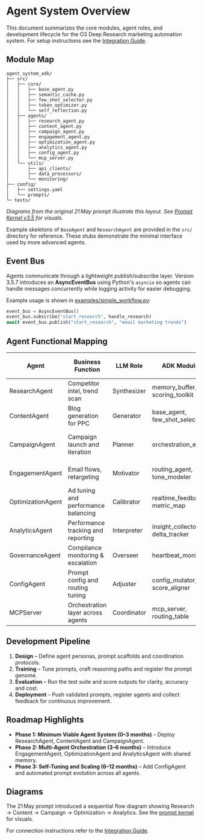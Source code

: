 # Agent System Overview

This document summarizes the core modules, agent roles, and development lifecycle for the O3 Deep Research marketing automation system.
For setup instructions see the [Integration Guide](integration_guide_o3.md).

## Module Map

```
agent_system_adk/
├── src/
│   ├── core/
│   │   ├── base_agent.py
│   │   ├── semantic_cache.py
│   │   ├── few_shot_selector.py
│   │   ├── token_optimizer.py
│   │   └── self_reflection.py
│   ├── agents/
│   │   ├── research_agent.py
│   │   ├── content_agent.py
│   │   ├── campaign_agent.py
│   │   ├── engagement_agent.py
│   │   ├── optimization_agent.py
│   │   ├── analytics_agent.py
│   │   ├── config_agent.py
│   │   └── mcp_server.py
│   └── utils/
│       ├── api_clients/
│       ├── data_processors/
│       └── monitoring/
├── config/
│   ├── settings.yaml
│   └── prompts/
└─ tests/
```

_Diagrams from the original 21 May prompt illustrate this layout. See [Prompt Kernel v3.5](prompt/prompt_kernel_v3.5.md) for visuals._

Example skeletons of `BaseAgent` and `ResearchAgent` are provided in the
`src/` directory for reference. These stubs demonstrate the minimal interface
used by more advanced agents.

## Event Bus

Agents communicate through a lightweight publish/subscribe layer. Version 3.5.7
introduces an **AsyncEventBus** using Python's `asyncio` so agents can handle
messages concurrently while logging activity for easier debugging.

Example usage is shown in [examples/simple_workflow.py](../examples/simple_workflow.py):

```python
event_bus = AsyncEventBus()
event_bus.subscribe("start_research", handle_research)
await event_bus.publish("start_research", "email marketing trends")
```

## Agent Functional Mapping

| Agent | Business Function | LLM Role | ADK Modules | Prompt Type | Feedback Loop Type |
|-------|------------------|---------|-------------|-------------|--------------------|
| ResearchAgent | Competitor intel, trend scan | Synthesizer | memory_buffer, scoring_toolkit | Chain-of-Thought | External + semantic validation |
| ContentAgent | Blog generation for PPC | Generator | base_agent, few_shot_selector | Instructional few-shot | Self-reflection with score |
| CampaignAgent | Campaign launch and iteration | Planner | orchestration_engine | Planning loop | Loop-based metadata reflection |
| EngagementAgent | Email flows, retargeting | Motivator | routing_agent, tone_modeler | Motivational adaptive | Reforge loop scoring |
| OptimizationAgent | Ad tuning and performance balancing | Calibrator | realtime_feedback, metric_map | Self-calibrating prompt | Metric-weighted ROAS tuning |
| AnalyticsAgent | Performance tracking and reporting | Interpreter | insight_collector, delta_tracker | Reflective analysis | Periodic summary validation |
| GovernanceAgent | Compliance monitoring & escalation | Overseer | heartbeat_monitor | Policy prompts | Alert & retry logic |
| ConfigAgent | Prompt config and routing tuning | Adjuster | config_mutator, score_aligner | Schema-driven modifiers | Prompt genome refinement |
| MCPServer | Orchestration layer across agents | Coordinator | mcp_server, routing_table | Routing prompts | Cross-agent feedback |

## Development Pipeline

1. **Design** – Define agent personas, prompt scaffolds and coordination protocols.
2. **Training** – Tune prompts, craft reasoning paths and register the prompt genome.
3. **Evaluation** – Run the test suite and score outputs for clarity, accuracy and cost.
4. **Deployment** – Push validated prompts, register agents and collect feedback for continuous improvement.

## Roadmap Highlights

- **Phase 1: Minimum Viable Agent System (0–3 months)** – Deploy ResearchAgent, ContentAgent and CampaignAgent.
- **Phase 2: Multi-Agent Orchestration (3–6 months)** – Introduce EngagementAgent, OptimizationAgent and AnalyticsAgent with shared memory.
- **Phase 3: Self-Tuning and Scaling (6–12 months)** – Add ConfigAgent and automated prompt evolution across all agents.

## Diagrams
The 21 May prompt introduced a sequential flow diagram showing Research → Content → Campaign → Optimization → Analytics. See the [prompt kernel](prompt/prompt_kernel_v3.5.md#module-map) for visuals.

For connection instructions refer to the [Integration Guide](integration_guide_o3.md).
